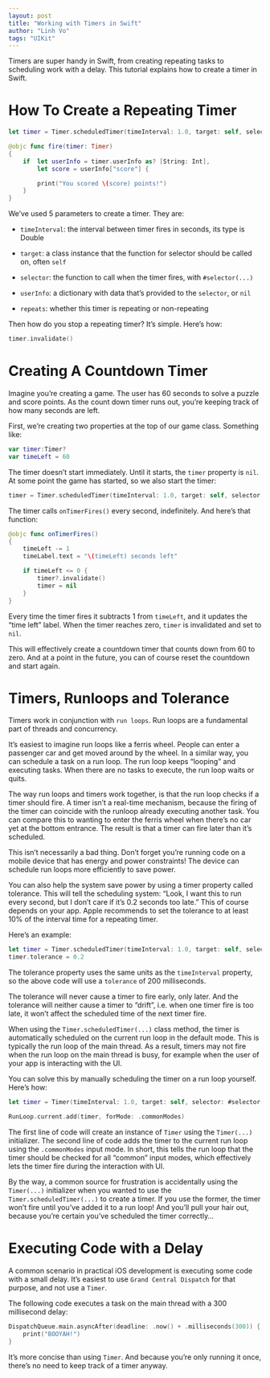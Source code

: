```yaml
---
layout: post
title: "Working with Timers in Swift"
author: "Linh Vo"
tags: "UIKit"
---
```


Timers are super handy in Swift, from creating repeating tasks to scheduling work with a delay. This tutorial explains how to create a timer in Swift.

# How To Create a Repeating Timer

```swift
let timer = Timer.scheduledTimer(timeInterval: 1.0, target: self, selector: #selector(fire(timer:)), userInfo: ["score": 10], repeats: true)

@objc func fire(timer: Timer) 
{
    if  let userInfo = timer.userInfo as? [String: Int],
        let score = userInfo["score"] {

        print("You scored \(score) points!")
    }
}
```

We’ve used 5 parameters to create a timer. They are:

- `timeInterval`: the interval between timer fires in seconds, its type is Double

- `target`: a class instance that the function for selector should be called on, often `self`

- `selector`: the function to call when the timer fires, with `#selector(...)`

- `userInfo`: a dictionary with data that’s provided to the `selector`, or `nil`

- `repeats`: whether this timer is repeating or non-repeating

Then how do you stop a repeating timer? It’s simple. Here’s how:

```swift
timer.invalidate()
```

# Creating A Countdown Timer

Imagine you’re creating a game. The user has 60 seconds to solve a puzzle and score points. As the count down timer runs out, you’re keeping track of how many seconds are left.

First, we’re creating two properties at the top of our game class. Something like:

```swift
var timer:Timer?
var timeLeft = 60
```

The timer doesn’t start immediately. Until it starts, the `timer` property is `nil`. At some point the game has started, so we also start the timer:

```swift
timer = Timer.scheduledTimer(timeInterval: 1.0, target: self, selector: #selector(onTimerFires), userInfo: nil, repeats: true)
```

The timer calls `onTimerFires()` every second, indefinitely. And here’s that function:

```swift
@objc func onTimerFires()
{
    timeLeft -= 1
    timeLabel.text = "\(timeLeft) seconds left"

    if timeLeft <= 0 {
        timer?.invalidate()
        timer = nil
    }
}
```

Every time the timer fires it subtracts 1 from `timeLeft`, and it updates the “time left” label. When the timer reaches zero, `timer` is invalidated and set to `nil`.

This will effectively create a countdown timer that counts down from 60 to zero. And at a point in the future, you can of course reset the countdown and start again.

# Timers, Runloops and Tolerance

Timers work in conjunction with `run loops`. Run loops are a fundamental part of threads and concurrency.

It’s easiest to imagine run loops like a ferris wheel. People can enter a passenger car and get moved around by the wheel. In a similar way, you can schedule a task on a run loop. The run loop keeps “looping” and executing tasks. When there are no tasks to execute, the run loop waits or quits.

The way run loops and timers work together, is that the run loop checks if a timer should fire. A timer isn’t a real-time mechanism, because the firing of the timer can coincide with the runloop already executing another task. You can compare this to wanting to enter the ferris wheel when there’s no car yet at the bottom entrance. The result is that a timer can fire later than it’s scheduled.

This isn’t necessarily a bad thing. Don’t forget you’re running code on a mobile device that has energy and power constraints! The device can schedule run loops more efficiently to save power.

You can also help the system save power by using a timer property called tolerance. This will tell the scheduling system: “Look, I want this to run every second, but I don’t care if it’s 0.2 seconds too late.” This of course depends on your app. Apple recommends to set the tolerance to at least 10% of the interval time for a repeating timer.

Here’s an example:

```swift
let timer = Timer.scheduledTimer(timeInterval: 1.0, target: self, selector: #selector(fire), userInfo: nil, repeats: true)
timer.tolerance = 0.2
```

The tolerance property uses the same units as the `timeInterval` property, so the above code will use a `tolerance` of 200 milliseconds.

The tolerance will never cause a timer to fire early, only later. And the tolerance will neither cause a timer to “drift”, i.e. when one timer fire is too late, it won’t affect the scheduled time of the next timer fire.

When using the `Timer.scheduledTimer(...)` class method, the timer is automatically scheduled on the current run loop in the default mode. This is typically the run loop of the main thread. As a result, timers may not fire when the run loop on the main thread is busy, for example when the user of your app is interacting with the UI.

You can solve this by manually scheduling the timer on a run loop yourself. Here’s how:

```swift
let timer = Timer(timeInterval: 1.0, target: self, selector: #selector(fire), userInfo: nil, repeats: true)

RunLoop.current.add(timer, forMode: .commonModes)
```

The first line of code will create an instance of `Timer` using the `Timer(...)` initializer. The second line of code adds the timer to the current run loop using the `.commonModes` input mode. In short, this tells the run loop that the timer should be checked for all “common” input modes, which effectively lets the timer fire during the interaction with UI.

By the way, a common source for frustration is accidentally using the `Timer(...)` initializer when you wanted to use the `Timer.scheduledTimer(...)` to create a timer. If you use the former, the timer won’t fire until you’ve added it to a run loop! And you’ll pull your hair out, because you’re certain you’ve scheduled the timer correctly…

# Executing Code with a Delay

A common scenario in practical iOS development is executing some code with a small delay. It’s easiest to use `Grand Central Dispatch` for that purpose, and not use a `Timer`.

The following code executes a task on the main thread with a 300 millisecond delay:

```swift
DispatchQueue.main.asyncAfter(deadline: .now() + .milliseconds(300)) {  
    print("BOOYAH!")
}
```

It’s more concise than using `Timer`. And because you’re only running it once, there’s no need to keep track of a timer anyway.

